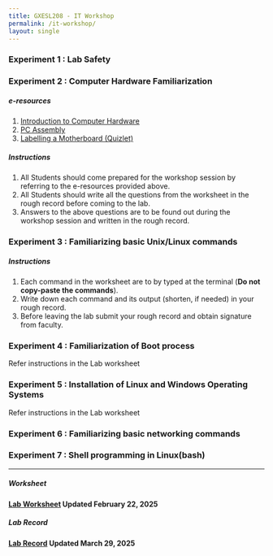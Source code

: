 ```yaml
---
title: GXESL208 - IT Workshop
permalink: /it-workshop/
layout: single
---
```


### Experiment 1 : Lab Safety

### Experiment 2 : Computer Hardware Familiarization

##### e-resources
1. [Introduction to Computer Hardware](https://elktech.org/ITE/ITE/ITE/ITE7Ch1.pdf) 
2. [PC Assembly](https://elktech.org/ITE/ITE/ITE/ITE7Ch2.pdf)
3. [Labelling a Motherboard (Quizlet)](https://quizlet.com/za/404738634/labelling-a-motherboard-diagram/)

##### Instructions
1. All Students should come prepared for the workshop session by referring to the e-resources provided above.
2. All Students should write all the questions from the worksheet in the rough record before coming to the lab.
3. Answers to the above questions are to be found out during the workshop session and written in the rough record.
 
### Experiment 3 : Familiarizing basic Unix/Linux commands

##### Instructions
1. Each command in the worksheet are to by typed at the terminal (**Do not copy-paste the commands**).
2. Write down each command and its output (shorten, if needed) in your rough record.
3. Before leaving the lab submit your rough record and obtain signature from faculty.

### Experiment 4 : Familiarization of Boot process
Refer instructions in the Lab worksheet
### Experiment 5 : Installation of Linux and Windows Operating Systems
Refer instructions in the Lab worksheet
### Experiment 6 : Familiarizing basic networking commands

### Experiment 7 : Shell programming in Linux(bash)

-------------------------------------------------------------
##### Worksheet
#### <a href="https://jim79.github.io/assets/GXESL208_IT_Workshop_Worksheet.pdf">Lab Worksheet</a> **Updated February 22, 2025**

##### Lab Record
#### <a href="https://jim79.github.io/assets/IT_workshop_lab_record.pdf">Lab Record</a> **Updated March 29, 2025**